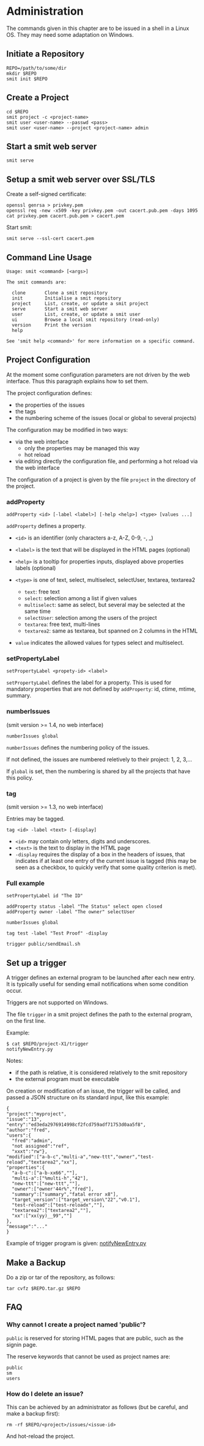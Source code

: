 # Administration

The commands given in this chapter are to be issued in a shell in a Linux OS. They may need some adaptation on Windows.

## Initiate a Repository

```
REPO=/path/to/some/dir
mkdir $REPO
smit init $REPO
```

## Create a Project

```
cd $REPO
smit project -c <project-name>
smit user <user-name> --passwd <pass>
smit user <user-name> --project <project-name> admin
```

## Start a smit web server

```
smit serve
```

## Setup a smit web server over SSL/TLS

Create a self-signed certificate:

```
openssl genrsa > privkey.pem
openssl req -new -x509 -key privkey.pem -out cacert.pub.pem -days 1095
cat privkey.pem cacert.pub.pem > cacert.pem
```

Start smit:

```
smit serve --ssl-cert cacert.pem
```


## Command Line Usage

```
Usage: smit <command> [<args>]

The smit commands are:

  clone       Clone a smit repository
  init        Initialise a smit repository
  project     List, create, or update a smit project
  serve       Start a smit web server
  user        List, create, or update a smit user
  ui          Browse a local smit repository (read-only)
  version     Print the version
  help

See 'smit help <command>' for more information on a specific command.
```


## Project Configuration

At the moment some configuration parameters are not driven by the web interface.
Thus this paragraph explains how to set them.

The project configuration defines:

- the properties of the issues
- the tags
- the numbering scheme of the issues (local or global to several projects)

The configuration may be modified in two ways:

- via the web interface
    - only the properties may be managed this way
    - hot reload 
- via editing directly the configuration file, and performing a hot reload via the web interface

The configuration of a project is given by the file `project` in the directory of the project. 

### addProperty
```
addProperty <id> [-label <label>] [-help <help>] <type> [values ...]
```

`addProperty` defines a property.

- `<id>` is an identifier (only characters a-z, A-Z, 0-9, -, _)
- `<label>` is the text that will be displayed in the HTML pages (optional)
- `<help>` is a tooltip for properties inputs, displayed above properties labels (optional)
- `<type>` is one of text, select, multiselect, selectUser, textarea, textarea2

    * `text`: free text
    * `select`: selection among a list if given values
    * `multiselect`: same as select, but several may be selected at the same time
    * `selectUser`: selection among the users of the project
    * `textarea`: free text, multi-lines
    * `textarea2`: same as textarea, but spanned on 2 columns in the HTML
    
- `value` indicates the allowed values for types select and multiselect.

### setPropertyLabel

```
setPropertyLabel <propety-id> <label>
```

`setPropertyLabel` defines the label for a property. This is used for mandatory properties that are not defined by `addProperty`: id, ctime, mtime, summary.

### numberIssues
(smit version >= 1.4, no web interface)

```
numberIssues global
```

`numberIssues` defines the numbering policy of the issues.

If not defined, the issues are numbered reletively to their project: 1, 2, 3,...

If `global` is set, then the numbering is shared by all the projects that have this policy.


### tag
(smit version >= 1.3, no web interface)

Entries may be tagged.

```
tag <id> -label <text> [-display]
```

- `<id>` may contain only letters, digits and underscores.
- `<text>` is the text to display in the HTML page
- `-display` requires the display of a box in the headers of issues, that indicates if at least one entry of the current issue is tagged (this may be seen as a checkbox, to quickly verify that some quality criterion is met).


### Full example 

```
setPropertyLabel id "The ID"

addProperty status -label "The Status" select open closed
addProperty owner -label "The owner" selectUser

numberIssues global

tag test -label "Test Proof" -display

trigger public/sendEmail.sh
```

## Set up a trigger

A trigger defines an external program to be launched after each new entry. It is typically useful for sending email notifications when some condition occur.

Triggers are not supported on Windows.

The file `trigger` in a smit project defines the path to the external program, on the first line.

Example:

```
$ cat $REPO/project-X1/trigger
notifyNewEntry.py
```


Notes:

- if the path is relative, it is considered relatively to the smit repository
- the external program must be executable

On creation or modification of an issue, the trigger will be called, and passed a JSON structure on its standard input, like this example:

```
{
"project":"myproject",
"issue":"13",
"entry":"ed3eda2976914998cf2fcd759adf71753d0aa5f8",
"author":"fred",
"users":{
  "fred":"admin",
  "not assigned":"ref",
  "xxxt":"rw"},
"modified":["a-b-c","multi-a","new-ttt","owner","test-reload","textarea2","xx"],
"properties":{
  "a-b-c":["a-b-xx66",""],
  "multi-a":["%multi-h","42"],
  "new-ttt":["new-ttt",""],
  "owner":["owner'44r%","fred"],
  "summary":["summary","fatal error x8"],
  "target_version":["target_version\"22","v0.1"],
  "test-reload":["test-reloadx",""],
  "textarea2":["textarea2",""],
  "xx":["xx(yy)__99",""]
},
"message":"..."
}
```

Example of trigger program is given: [notifyNewEntry.py](../downloads/notifyNewEntry.py)

## Make a Backup

Do a zip or tar of the repository, as follows:

```
tar cvfz $REPO.tar.gz $REPO
```

## FAQ

### Why cannot I create a project named 'public'?

`public` is reserved for storing HTML pages that are public, such as the signin page.

The reserve keywords that cannot be used as project names are:

    public
    sm
    users

### How do I delete an issue?

This can be achieved by an administrator as follows (but be careful, and make a backup first):

```
rm -rf $REPO/<project>/issues/<issue-id>
```

And hot-reload the project.



